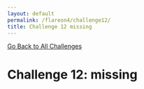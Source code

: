 ```yaml
---
layout: default
permalink: /flareon4/challenge12/
title: Challenge 12 missing
---
```


[Go Back to All Challenges](https://securedorg.github.io/flareon4)

# Challenge 12: missing #
